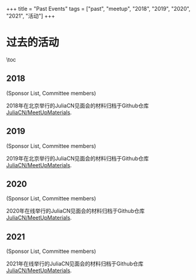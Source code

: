 +++
title = "Past Events"
tags = ["past", "meetup", "2018", "2019", "2020", "2021", "活动"]
+++


# 过去的活动

\toc

## 2018
(Sponsor List, Committee members)

2018年在北京举行的JuliaCN见面会的材料归档于Github仓库[JuliaCN/MeetUpMaterials](https://github.com/JuliaCN/MeetUpMaterials/tree/master/Beijing2018).
## 2019
(Sponsor List, Committee members)

2019年在北京举行的JuliaCN见面会的材料归档于Github仓库[JuliaCN/MeetUpMaterials](https://github.com/JuliaCN/MeetUpMaterials/tree/master/Beijing2019).
## 2020
(Sponsor List, Committee members)

2020年在线举行的JuliaCN见面会的材料归档于Github仓库[JuliaCN/MeetUpMaterials](https://github.com/JuliaCN/MeetUpMaterials/tree/master/Online2020).
## 2021
(Sponsor List, Committee members)

2021年在线举行的JuliaCN见面会的材料归档于Github仓库[JuliaCN/MeetUpMaterials](https://github.com/JuliaCN/MeetUpMaterials/tree/master/Online2020).
